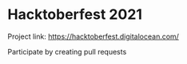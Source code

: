 # Hacktoberfest 2021

Project link: https://hacktoberfest.digitalocean.com/

Participate by creating pull requests
